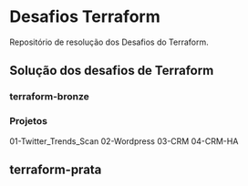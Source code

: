 
# Desafios Terraform

Repositório de resolução dos Desafios do Terraform.


## Solução dos desafios de Terraform

### terraform-bronze

### Projetos

01-Twitter_Trends_Scan
02-Wordpress
03-CRM
04-CRM-HA

## terraform-prata





